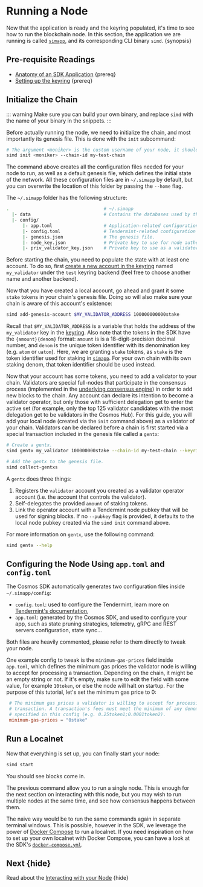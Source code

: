 <!--
order: 2
-->

# Running a Node

Now that the application is ready and the keyring populated, it's time to see how to run the blockchain node. In this section, the application we are running is called [`simapp`](https://github.com/cosmos/cosmos-sdk/tree/v0.40.0-rc3/simapp), and its corresponding CLI binary `simd`. {synopsis}

## Pre-requisite Readings

- [Anatomy of an SDK Application](../basics/app-anatomy.md) {prereq}
- [Setting up the keyring](./keyring.md) {prereq}

## Initialize the Chain

::: warning
Make sure you can build your own binary, and replace `simd` with the name of your binary in the snippets.
:::

Before actually running the node, we need to initialize the chain, and most importantly its genesis file. This is done with the `init` subcommand:

```bash
# The argument <moniker> is the custom username of your node, it should be human-readable.
simd init <moniker> --chain-id my-test-chain
```

The command above creates all the configuration files needed for your node to run, as well as a default genesis file, which defines the initial state of the network. All these configuration files are in `~/.simapp` by default, but you can overwrite the location of this folder by passing the `--home` flag.

The `~/.simapp` folder has the following structure:

```bash
.                                   # ~/.simapp
  |- data                           # Contains the databases used by the node.
  |- config/
      |- app.toml                   # Application-related configuration file.
      |- config.toml                # Tendermint-related configuration file.
      |- genesis.json               # The genesis file.
      |- node_key.json              # Private key to use for node authentication in the p2p protocol.
      |- priv_validator_key.json    # Private key to use as a validator in the consensus protocol.
```

Before starting the chain, you need to populate the state with at least one account. To do so, first [create a new account in the keyring](./keyring.md#adding-keys-to-the-keyring) named `my_validator` under the `test` keyring backend (feel free to choose another name and another backend).

Now that you have created a local account, go ahead and grant it some `stake` tokens in your chain's genesis file. Doing so will also make sure your chain is aware of this account's existence:

```bash
simd add-genesis-account $MY_VALIDATOR_ADDRESS 100000000000stake
```

Recall that `$MY_VALIDATOR_ADDRESS` is a variable that holds the address of the `my_validator` key in the [keyring](./keyring.md#adding-keys-to-the-keyring). Also note that the tokens in the SDK have the `{amount}{denom}` format: `amount` is is a 18-digit-precision decimal number, and `denom` is the unique token identifier with its denomination key (e.g. `atom` or `uatom`). Here, we are granting `stake` tokens, as `stake` is the token identifier used for staking in [`simapp`](https://github.com/cosmos/cosmos-sdk/tree/v0.40.0-rc3/simapp). For your own chain with its own staking denom, that token identifier should be used instead.

Now that your account has some tokens, you need to add a validator to your chain. Validators are special full-nodes that participate in the consensus process (implemented in the [underlying consensus engine](../intro/sdk-app-architecture.md#tendermint)) in order to add new blocks to the chain. Any account can declare its intention to become a validator operator, but only those with sufficient delegation get to enter the active set (for example, only the top 125 validator candidates with the most delegation get to be validators in the Cosmos Hub). For this guide, you will add your local node (created via the `init` command above) as a validator of your chain. Validators can be declared before a chain is first started via a special transaction included in the genesis file called a `gentx`:

```bash
# Create a gentx.
simd gentx my_validator 100000000stake --chain-id my-test-chain --keyring-backend test

# Add the gentx to the genesis file.
simd collect-gentxs
```

A `gentx` does three things:

1. Registers the `validator` account you created as a validator operator account (i.e. the account that controls the validator).
2. Self-delegates the provided `amount` of staking tokens.
3. Link the operator account with a Tendermint node pubkey that will be used for signing blocks. If no `--pubkey` flag is provided, it defaults to the local node pubkey created via the `simd init` command above.

For more information on `gentx`, use the following command:

```bash
simd gentx --help
```

## Configuring the Node Using `app.toml` and `config.toml`

The Cosmos SDK automatically generates two configuration files inside `~/.simapp/config`:

- `config.toml`: used to configure the Tendermint, learn more on [Tendermint's documentation](https://docs.tendermint.com/master/nodes/configuration.html),
- `app.toml`: generated by the Cosmos SDK, and used to configure your app, such as state pruning strategies, telemetry, gRPC and REST servers configuration, state sync...

Both files are heavily commented, please refer to them directly to tweak your node.

One example config to tweak is the `minimum-gas-prices` field inside `app.toml`, which defines the minimum gas prices the validator node is willing to accept for processing a transaction. Depending on the chain, it might be an empty string or not. If it's empty, make sure to edit the field with some value, for example `10token`, or else the node will halt on startup. For the purpose of this tutorial, let's set the minimum gas price to 0:

```toml
 # The minimum gas prices a validator is willing to accept for processing a
 # transaction. A transaction's fees must meet the minimum of any denomination
 # specified in this config (e.g. 0.25token1;0.0001token2).
 minimum-gas-prices = "0stake"
```

## Run a Localnet

Now that everything is set up, you can finally start your node:

```bash
simd start
```

You should see blocks come in.

The previous command allow you to run a single node. This is enough for the next section on interacting with this node, but you may wish to run multiple nodes at the same time, and see how consensus happens between them.

The naive way would be to run the same commands again in separate terminal windows. This is possible, however in the SDK, we leverage the power of [Docker Compose](https://docs.docker.com/compose/) to run a localnet. If you need inspiration on how to set up your own localnet with Docker Compose, you can have a look at the SDK's [`docker-compose.yml`](https://github.com/cosmos/cosmos-sdk/blob/v0.40.0-rc3/docker-compose.yml).

## Next {hide}

Read about the [Interacting with your Node](./interact-node.md) {hide}

